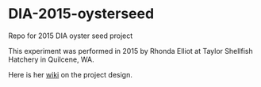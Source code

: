 # DIA-2015-oysterseed
Repo for 2015 DIA oyster seed project

This experiment was performed in 2015 by Rhonda Elliot at Taylor Shellfish Hatchery in Quilcene, WA. 

Here is her [wiki](https://github.com/RobertsLab/project-pacific.oyster-larvae/wiki/2015-Oyster-Seed-experiment-23C-vs.-29C) on the project design.
